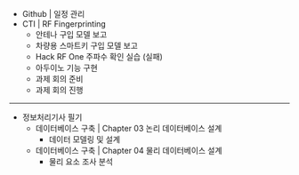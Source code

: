- Github | 일정 관리
- CTI | RF Fingerprinting
  - 안테나 구입 모델 보고
  - 차량용 스마트키 구입 모델 보고
  - Hack RF One 주파수 확인 실습 (실패)
  - 아두이노 기능 구현
  - 과제 회의 준비
  - 과제 회의 진행
---
- 정보처리기사 필기
  - 데이터베이스 구축 | Chapter 03 논리 데이터베이스 설계
    - 데이터 모델링 및 설계
  - 데이터베이스 구축 | Chapter 04 물리 데이터베이스 설계
    - 물리 요소 조사 분석
